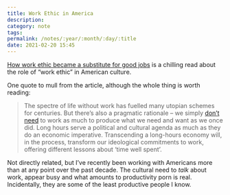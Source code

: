 ```yaml
---
title: Work Ethic in America
description:
category: note
tags:
permalink: /notes/:year/:month/:day/:title
date: 2021-02-20 15:45
---
```


[How work ethic became a substitute for good jobs](https://aeon.co/essays/how-the-work-ethic-became-a-substitute-for-good-jobs) is a chilling read about the role of “work ethic” in American culture. 

One quote to mull from the article, although the whole thing is worth reading:

> The spectre of life without work has fuelled many utopian schemes for centuries. But there’s also a pragmatic rationale – we simply [don’t need](https://aeon.co/essays/the-time-is-right-to-reclaim-the-utopian-ideas-of-keynes) to work as much to produce what we need and want as we once did. Long hours serve a political and cultural agenda as much as they do an economic imperative. Transcending a long-hours economy will, in the process, transform our ideological commitments to work, offering different lessons about ‘time well spent’.

Not directly related, but I’ve recently been working with Americans more than at any point over the past decade. The cultural need to *talk* about work, appear busy and what amounts to productivity porn is real. Incidentally, they are some of the least productive people I know. 
